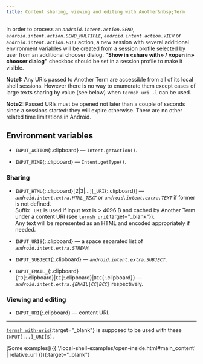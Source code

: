 ```yaml
---
title: Content sharing, viewing and editing with Another&nbsp;Term
---
```

In order to process an *`android.intent.action.SEND`*,
*`android.intent.action.SEND_MULTIPLE`*,
*`android.intent.action.VIEW`* or
*`android.intent.action.EDIT`* action,
a new session with several additional environment variables will be created
from a session profile selected by user from an additional chooser dialog.
**"Show in &#x00AB;share with&#x00BB; / &#x00AB;open in&#x00BB; chooser dialog"**
checkbox should be set in a session profile to make it visible.

**Note1:** Any URIs passed to Another&nbsp;Term are accessible
from all of its local shell sessions.
However there is no way to enumerate them
except cases of large texts sharing by value (see below)
when `termsh uri -l` can be used.

**Note2:** Passed URIs must be opened not later than a couple of seconds
since a sessions started: they will expire otherwise.
There are no other related time limitations in Android.

## Environment variables

* `INPUT_ACTION`{:.clipboard} &#x2014;
  `Intent.getAction()`.

* `INPUT_MIME`{:.clipboard} &#x2014;
  `Intent.getType()`.

### Sharing

* `INPUT_HTML`{:.clipboard}[2|3|...][`_URI`{:.clipboard}] &#x2014;
  *`android.intent.extra.HTML_TEXT`*
  or *`android.intent.extra.TEXT`* if former is not defined.
  <br/>Suffix `_URI` is used
  if input text is &gt;&nbsp;4096&nbsp;B and cached by Another&nbsp;Term under a content URI
  (see [`termsh uri`](local-shell-utility.html#cmd_uri){:target="_blank"}).
  <br/>Any text will be represented as an HTML and encoded appropriately if needed.

* `INPUT_URIS`{:.clipboard} &#x2014;
  a space separated list of *`android.intent.extra.STREAM`*.

* `INPUT_SUBJECT`{:.clipboard} &#x2014;
  *`android.intent.extra.SUBJECT`*.

* `INPUT_EMAIL_`{:.clipboard}\{`TO`{:.clipboard}|`CC`{:.clipboard}|`BCC`{:.clipboard}\} &#x2014;
  *`android.intent.extra.{EMAIL|CC|BCC}`* respectively.

### Viewing and editing

* `INPUT_URI`{:.clipboard} &#x2014;
  content URI.

---

[`termsh with-uris`](local-shell-utility.html#cmd_with-uris){:target="_blank"}
is supposed to be used with these `INPUT[...]_URI[S]`.

[Some examples]({{ '/local-shell-examples/open-inside.html#main_content' | relative_url }}){:target="_blank"}
